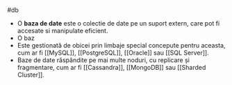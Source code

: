 #db
- O **baza de date**  este o colectie de date pe un suport extern, care pot fi accesate si manipulate eficient.
- O baz
 - Este gestionată de obicei prin limbaje special concepute pentru aceasta, cum ar fi [[MySQL]], [[PostgreSQL]], [[Oracle]] sau [[SQL Server]].
 - Baze de date răspândite pe mai multe noduri, cu replicare și fragmentare, cum ar fi [[Cassandra]], [[MongoDB]] sau [[Sharded Cluster]].
